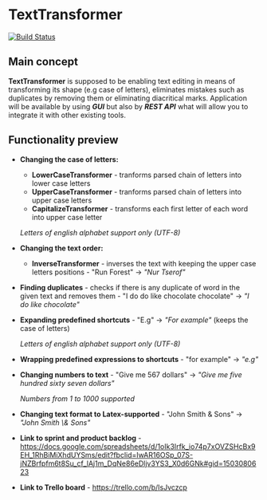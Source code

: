 # TextTransformer

[![Build Status](https://travis-ci.com/opurie/TextTransformer.svg?token=H5cCQipBdbsM9g8vuhuQ&branch=main)](https://travis-ci.com/opurie/TextTransformer)

## Main concept
**TextTransformer** is supposed to be enabling text editing in means of transforming its shape (e.g case of letters), eliminates mistakes such as duplicates by removing them or eliminating diacritical marks.
Application will be available by using **_GUI_** but also by **_REST API_** what will allow you to integrate it with other existing tools.

## Functionality preview
- **Changing the case of letters:**
  - **LowerCaseTransformer** - tranforms parsed chain of letters into lower case letters
  - **UpperCaseTransformer** - tranforms parsed chain of letters into upper case letters
  - **CapitalizeTransformer** - transforms each first letter of each word into upper case letter

  _Letters of english alphabet support only (UTF-8)_

- **Changing the text order:**
  - **InverseTransformer** - inverses the text with keeping the upper case letters positions - "Run Forest" -> _"Nur Tserof"_

- **Finding duplicates** - checks if there is any duplicate of word in the given text and removes them - "I do do like chocolate chocolate" -> _"I do like chocolate"_

- **Expanding predefined shortcuts** - "E.g" -> _"For example"_ (keeps the case of letters)

  _Letters of english alphabet support only (UTF-8)_

- **Wrapping predefined expressions to shortcuts** - "for example" -> _"e.g"_

- **Changing numbers to text** - "Give me 567 dollars" -> _"Give me five hundred sixty seven dollars"_

  _Numbers from 1 to 1000 supported_

- **Changing text format to Latex-supported** - "John Smith & Sons" -> _"John Smith \\& Sons"_

- **Link to sprint and product backlog** - https://docs.google.com/spreadsheets/d/1oIk3Irfk_io74p7xOVZSHcBx9EH_1RhBiMiXhdUYSms/edit?fbclid=IwAR16OSp_07S-jNZBrfpfm6t8Su_cf_lAj1m_DqNe86eDljv3YS3_X0d6GNk#gid=1503080623

- **Link to Trello board** - https://trello.com/b/IsJvczcp
